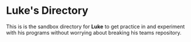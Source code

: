 # Luke's Directory
This is is the sandbox directory for **Luke** to get practice in and experiment with his programs without worrying about breaking his teams repository.
